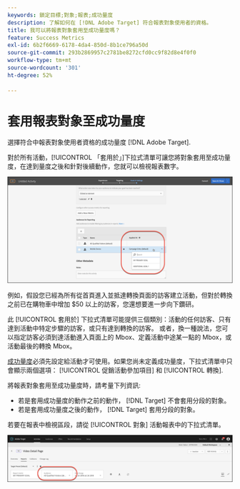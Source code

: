 ```yaml
---
keywords: 鎖定目標;對象;報表;成功量度
description: 了解如何在 [!DNL Adobe Target] 符合報表對象使用者的資格。
title: 我可以將報表對象套用至成功量度嗎？
feature: Success Metrics
exl-id: 6b2f6669-6178-4da4-850d-8b1ce796a50d
source-git-commit: 293b2869957c2781be8272cfd0cc9f82d8e4f0f0
workflow-type: tm+mt
source-wordcount: '301'
ht-degree: 52%

---
```


# 套用報表對象至成功量度

選擇符合中報表對象使用者資格的成功量度 [!DNL Adobe Target].

對於所有活動，[!UICONTROL 「套用於」]下拉式清單可讓您將對象套用至成功量度，在達到量度之後和針對後續動作，您就可以檢視報表數字。

![success_metric影像](assets/success_metric.png)

例如，假設您已經為所有從首頁進入並抵達轉換頁面的訪客建立活動，但對於轉換之前已在購物車中增加 $50 以上的訪客，您還想要進一步向下鑽研。

此 [!UICONTROL 套用於] 下拉式清單可能提供三個類別：活動的任何訪客、只有達到活動中特定步驟的訪客，或只有達到轉換的訪客。 或者，換一種說法，您可以指定訪客必須到達活動進入頁面上的 Mbox、定義活動中途某一點的 Mbox，或活動最後的轉換 Mbox。

[成功量度](/help/main/c-activities/r-success-metrics/success-metrics.md#reference_D011575C85DA48E989A244593D9B9924)必須先設定給活動才可使用。如果您尚未定義成功量度，下拉式清單中只會顯示兩個選項： [!UICONTROL 促銷活動參加項目] 和 [!UICONTROL 轉換].

將報表對象套用至成功量度時，請考量下列資訊:

* 若是套用成功量度的動作之前的動作， [!DNL Target] 不會套用分段的對象。
* 若是套用成功量度之後的動作， [!DNL Target] 套用分段的對象。

若要在報表中檢視區段，請從 [!UICONTROL 對象] 活動報表中的下拉式清單。

![reporting_audience_dropdown影像](assets/reporting_audience_dropdown.png)

